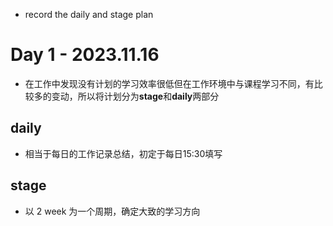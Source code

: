 * record the daily and stage plan
# Day 1  - 2023.11.16
* 在工作中发现没有计划的学习效率很低但在工作环境中与课程学习不同，有比较多的变动，所以将计划分为**stage**和**daily**两部分
## daily
* 相当于每日的工作记录总结，初定于每日15:30填写
## stage
* 以 2 week 为一个周期，确定大致的学习方向
